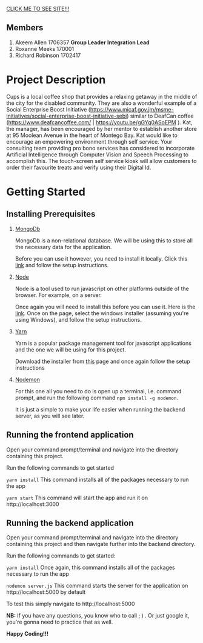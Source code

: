 [CLICK ME TO SEE SITE!!!](https://confident-tereshkova-dbeca4.netlify.com/)

## Members
1. Akeem Allen 1706357 **Group Leader** **Integration Lead**
2. Roxanne Meeks 170001
3. Richard Robinson 1702417

# Project Description
Cups is a local coffee shop that provides a relaxing getaway in the middle of the city for the disabled community. They are also a wonderful example of a Social Enterprise Boost Initiative (https://www.micaf.gov.jm/msme-initiatives/social-enterprise-boost-initiative-sebi) similar to DeafCan coffee (https://www.deafcancoffee.com/ | https://youtu.be/gGYq0ASoEPM ). Kat, the manager, has been encouraged by her mentor to establish another store at 95 Moolean Avenue in the heart of Montego Bay. Kat would like to encourage an empowering environment through self service. Your consulting team providing pro bono services has considered to incorporate Artificial Intelligence through Computer Vision and Speech Processing to accomplish this. The touch-screen self service kiosk will allow customers to order their favourite treats and verify using their Digital Id.


# Getting Started

## Installing Prerequisites

1. [MongoDb](https://docs.mongodb.com/)

   MongoDb is a non-relational database. We will be using this to store all the necessary data for the application.

   Before you can use it however, you need to install it locally. Click this [link](https://www.mongodb.com/download-center/community?jmp=docs) and follow the setup instructions.

2. [Node](https://nodejs.org/en/)

   Node is a tool used to run javascript on other platforms outside of the browser. For example, on a server.

   Once again you will need to install this before you can use it. Here is the [link](https://nodejs.org/en/download/). Once on the page, select the windows installer (assuming you're using Windows), and follow the setup instructions.

3. [Yarn](https://yarnpkg.com/)

   Yarn is a popular package management tool for javascript applications and the one we will be using for this project.

   Download the installer from [this](https://legacy.yarnpkg.com/lang/en/docs/install/#windows-stable) page and once again follow the setup instructions

4. [Nodemon](https://nodemon.io/)

   For this one all you need to do is open up a terminal, i.e. command prompt, and run the following command `npm install -g nodemon`.

   It is just a simple to make your life easier when running the backend server, as you will see later.

## Running the frontend application

Open your command prompt/terminal and navigate into the directory containing this project.

Run the following commands to get started

`yarn install` This command installs all of the packages necessary to run the app

`yarn start` This command will start the app and run it on http://localhost:3000

## Running the backend application

Open your command prompt/terminal and navigate into the directory containing this project and then navigate further into the backend directory.

Run the following commands to get started:

`yarn install` Once again, this command installs all of the packages necessary to run the app

`nodemon server.js` This command starts the server for the application on http://localhost:5000 by default

To test this simply navigate to http://localhost:5000

**NB:** If you have any questions, you know who to call ; ) . Or just google it, you're gonna need to practice that as well.

**Happy Coding!!!**
